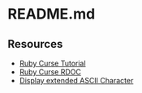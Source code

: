 # README.md





## Resources

- [Ruby Curse Tutorial](https://stac47.github.io/ruby/curses/tutorial/2014/01/21/ruby-and-curses-tutorial.html)
- [Ruby Curse RDOC](https://www.rubydoc.info/gems/curses)
- [Display extended ASCII Character](https://stackoverflow.com/questions/28696109/display-extended-ascii-character-in-ruby)